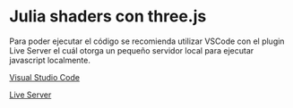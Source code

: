 # Julia shaders con three.js

Para poder ejecutar el código se recomienda utilizar VSCode con el plugin Live Server
el cuál otorga un pequeño servidor local para ejecutar javascript localmente.

[Visual Studio Code](https://code.visualstudio.com/)

[Live Server](https://marketplace.visualstudio.com/items?itemName=ritwickdey.LiveServer)